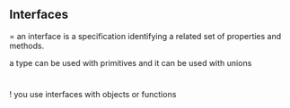 ## Interfaces
 = an interface is a specification identifying a related set of properties and methods.

a type can be used with primitives and it can be used with unions

#
! you use interfaces with objects or functions